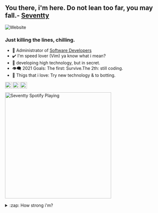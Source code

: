 ## You there, i'm here. Do not lean too far, you may fall.- [Seventty](www.github.com/Seventty)

![Website](https://img.shields.io/website?up_message=Software%20Developers&url=https%3A%2F%2Fwww.youtube.com%2Fchannel%2FUCmJN2QqO9E9uYZue5zMlniQ)

### Just killing the lines, chilling.

- 👑 Administrator of [Software Developers][softdevsws]
- ✔️ I'm speed lover (Vim) ya know what i mean?
- 🚧 developing high technology, but in secret.
- 👁️‍🗨️ 2021 Goals: The first: Survive.The 2th: still coding.
- 🤍 Thigs that i love: Try new technology & to botting.


[<img align="left" alt="my contact | ws" width="22px" src="https://cdn.jsdelivr.net/npm/simple-icons@v3/icons/whatsapp.svg" />][whatsapp]

[<img align="left" alt="my contact | tg" width="22px" src="https://cdn.jsdelivr.net/npm/simple-icons@v3/icons/telegram.svg" />][telegram]

[<img align="left" alt="SoftDevs | YouTube" width="22px" src="https://cdn.jsdelivr.net/npm/simple-icons@v3/icons/youtube.svg" />][youtube]
<br/>
<br/>
[<img src="https://now-playing-codestackr.vercel.app/api/spotify-playing" alt="Seventty Spotify Playing" width="350" />](https://open.spotify.com/playlist/6eyPkbnj6umhnPbAx2CC61?si=ib104ioUREmUMkLyAW4MMw)



<details>
  <summary>:zap: How strong i'm?</summary>

  <img align="left" alt="Seventty's github status" src="https://github-readme-stats.codestackr.vercel.app/api?username=Seventty&show_icons=true&theme=gruvbox" />
  <img align="left" alt="Seventty's github status" src="https://github-readme-stats.vercel.app/api/top-langs/?username=Seventty&layout=compact&theme=gruvbox" />
<br />
<br />


</details>



[youtube]: https://www.youtube.com/channel/UCmJN2QqO9E9uYZue5zMlniQ

[whatsapp]: https://api.whatsapp.com/send/?phone=18295567199&text=i+got+u+from+github&app_absent=0

[softdevsws]: https://chat.whatsapp.com/Fs3wC5XTxDLFEHfAr6FDyU

[telegram]: https://t.me/ZeroSeventty
